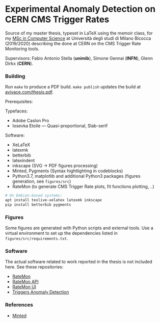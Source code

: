 # Experimental Anomaly Detection on CERN CMS Trigger Rates

Source of my master thesis, typeset in LaTeX using the memoir class, for my [MSc in Computer Science](https://github.com/avivace/compsci) at Università degli studi di Milano Bicocca (2019/2020) describing the done at CERN on the CMS Trigger Rate Monitoring tools.

Supervisors: Fabio Antonio Stella (**unimib**), Simone Gennai (**INFN**), Glenn Dirkx (**CERN**).

### Building

Run `make` to produce a PDF build. `make publish` updates the build at [avivace.com/thesis.pdf](https://avivace.com/thesis.pdf).

Prerequisites: 

Typefaces:

- Adobe Caslon Pro
- Iosevka Etoile — Quasi-proportional, Slab-serif

Software:

- XeLaTeX
- latexmk
- betterbib
- latexindent
- inkscape (SVG -> PDF figures processing)
- Minted, Pygments (Syntax hightlighting in codeblocks)
- Python3.7, matplotlib and additional Python3 packages (figures generation, see `figures/src`)
- RateMon (to generate CMS Trigger Rate plots, fit functions plotting, ..)

```bash
# On Debian-based systems:
apt install texlive-xelatex latexmk inkscape
pip install betterbib pygments
```

### Figures

Some figures are generated with Python scripts and external tools. Use a virtual environment to set up the dependencies listed in `figures/src/requirements.txt`.

### Software

The actual software related to work reported in the thesis is not included here. See these repositories:

- [RateMon]()
- [RateMon API]()
- [RateMon UI]()
- [Triggers Anomaly Detection]()

### References

- [Minted](https://blog.wizardsoftheweb.pro/syntax-highlighting-in-latex-with-minted/#code)
